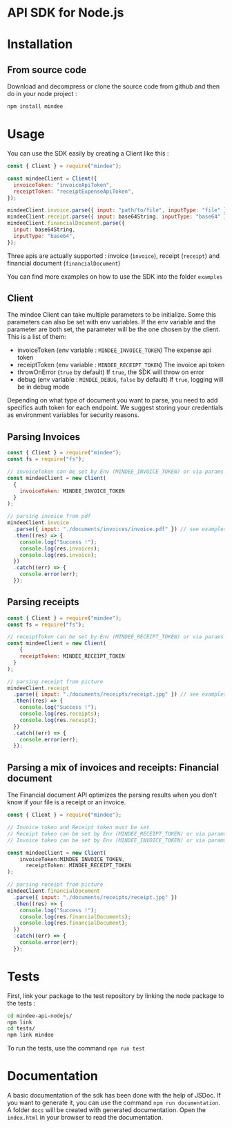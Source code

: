 # API SDK for Node.js

# Installation

## From source code

Download and decompress or clone the source code from github and then do in your node project :

```sh
npm install mindee
```

# Usage

You can use the SDK easily by creating a Client like this :

```js
const { Client } = require("mindee");

const mindeeClient = Client({
  invoiceToken: "invoiceApiToken",
  receiptToken: "receiptExpenseApiToken",
});

mindeeClient.invoice.parse({ input: "path/to/file", inputType: "file" });
mindeeClient.receipt.parse({ input: base64String, inputType: "base64" });
mindeeClient.financialDocument.parse({
  input: base64String,
  inputType: "base64",
});
```

Three apis are actually supported : invoice (`ìnvoice`), receipt (`receipt`) and financial document (`financialDocument`)

You can find more examples on how to use the SDK into the folder `examples`

## Client

The mindee Client can take multiple parameters to be initialize. Some this parameters can also be set with env variables. If the env variable and the parameter are both set, the parameter will be the one chosen by the client. This is a list of them:

- invoiceToken (env variable : `MINDEE_INVOICE_TOKEN`) The expense api token
- receiptToken (env variable : `MINDEE_RECEIPT_TOKEN`) The invoice api token
- throwOnError (`true` by default) If `true`, the SDK will throw on error
- debug (env variable : `MINDEE_DEBUG`, `false` by default) If `true`, logging will be in debug mode

Depending on what type of document you want to parse, you need to add specifics auth token for each endpoint.
We suggest storing your credentials as environment variables for security reasons.

## Parsing Invoices

```js
const { Client } = require("mindee");
const fs = require("fs");

// invoiceToken can be set by Env (MINDEE_INVOICE_TOKEN) or via params (Client({invoiceToken: "token"}))
const mindeeClient = new Client(
  {
    invoiceToken: MINDEE_INVOICE_TOKEN
  }
);

// parsing invoice from pdf
mindeeClient.invoice
  .parse({ input: "./documents/invoices/invoice.pdf" }) // see examples for more input types
  .then((res) => {
    console.log("Success !");
    console.log(res.invoices);
    console.log(res.invoice);
  })
  .catch((err) => {
    console.error(err);
  });
```

## Parsing receipts

```js
const { Client } = require("mindee");
const fs = require("fs");

// receiptToken can be set by Env (MINDEE_RECEIPT_TOKEN) or via params (Client({receiptToken: "token"}))
const mindeeClient = new Client(
    {
    receiptToken: MINDEE_RECEIPT_TOKEN
  }
);

// parsing receipt from picture
mindeeClient.receipt
  .parse({ input: "./documents/receipts/receipt.jpg" }) // see examples for more input types
  .then((res) => {
    console.log("Success !");
    console.log(res.receipts);
    console.log(res.receipt);
  })
  .catch((err) => {
    console.error(err);
  });
```

## Parsing a mix of invoices and receipts: Financial document

The Financial document API optimizes the parsing results when you don't know if your file is a receipt or an invoice.

```js
const { Client } = require("mindee");

// Invoice token and Receipt token must be set
// Receipt token can be set by Env (MINDEE_RECEIPT_TOKEN) or via params (Client({receiptToken: "token"}))
// Invoice token can be set by Env (MINDEE_INVOICE_TOKEN) or via params (Client({invoiceToken: "token"}))

const mindeeClient = new Client(
    invoiceToken:MINDEE_INVOICE_TOKEN,
	  receiptToken: MINDEE_RECEIPT_TOKEN
);

// parsing receipt from picture
mindeeClient.financialDocument
  .parse({ input: "./documents/receipts/receipt.jpg" })
  .then((res) => {
    console.log("Success !");
    console.log(res.financialDocuments);
    console.log(res.financialDocument);
  })
  .catch((err) => {
    console.error(err);
  });
```

# Tests

First, link your package to the test repository by linking the node package to the tests :

```sh
cd mindee-api-nodejs/
npm link
cd tests/
npm link mindee
```

To run the tests, use the command `npm run test`

# Documentation

A basic documentation of the sdk has been done with the help of JSDoc.
If you want to generate it, you can use the command `npm run documentation`.
A folder `docs` will be created with generated documentation.
Open the `index.html` in your browser to read the documentation.
